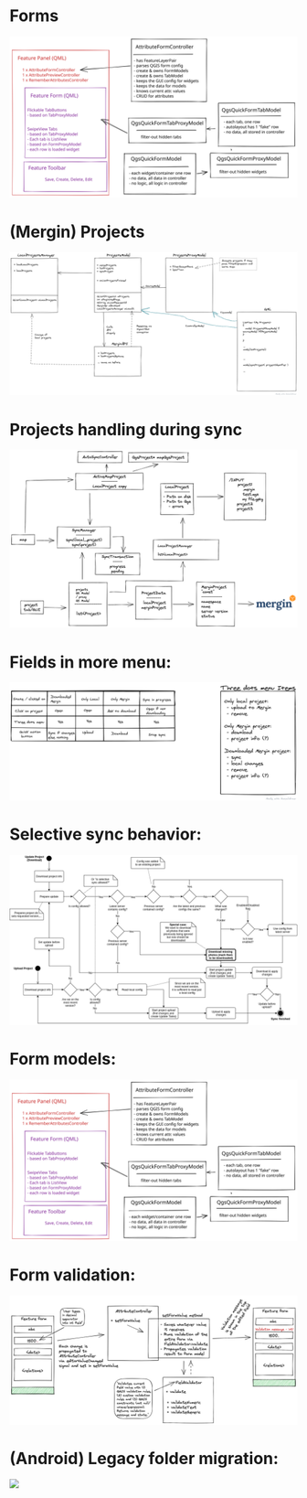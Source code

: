 # Forms

![](media/form_models.svg)

# (Mergin) Projects

![](media/class-structure.png)

# Projects handling during sync

![](media/projects-sync.png)

# Fields in more menu:

![](media/more-menu.png)

# Selective sync behavior:

![](media/selective-sync.png)

# Form models:

![](media/form_models.svg)

# Form validation:

![](media/form-validation.png)

# (Android) Legacy folder migration:

![](media/legacymigration.png)
